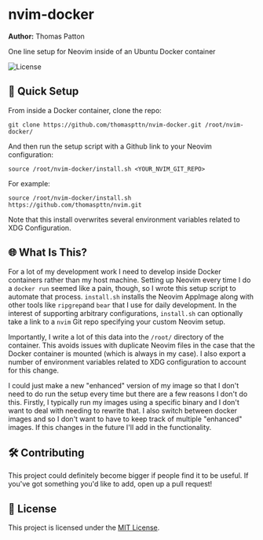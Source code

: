 # nvim-docker
**Author:** Thomas Patton

One line setup for Neovim inside of an Ubuntu Docker container

![License](https://img.shields.io/badge/license-MIT-blue.svg)

## 🚀 Quick Setup 
From inside a Docker container, clone the repo:

```
git clone https://github.com/thomaspttn/nvim-docker.git /root/nvim-docker/ 
```
And then run the setup script with a Github link to your Neovim configuration:

```
source /root/nvim-docker/install.sh <YOUR_NVIM_GIT_REPO>
```

For example:

```
source /root/nvim-docker/install.sh https://github.com/thomaspttn/nvim.git
```

Note that this install overwrites several environment variables related to XDG Configuration.

## 🌐 What Is This?
For a lot of my development work I need to develop inside Docker containers rather than my host machine. Setting up Neovim every time I do a `docker run` seemed like a pain, though, so I wrote this setup script to automate that process. `install.sh` installs the Neovim AppImage along with other tools like `ripgrep`and `bear` that I use for daily development. In the interest of supporting arbitrary configurations, `install.sh` can optionally take a link to a `nvim` Git repo specifying your custom Neovim setup.

Importantly, I write a lot of this data into the `/root/` directory of the container. This avoids issues with duplicate Neovim files in the case that the Docker container is mounted (which is always in my case). I also export a number of environment variables related to XDG configuration to account for this change.

I could just make a new "enhanced" version of my image so that I don't need to do run the setup every time but there are a few reasons I don't do this. Firstly, I typically run my images using a specific binary and I don't want to deal with needing to rewrite that. I also switch between docker images and so I don't want to have to keep track of multiple "enhanced" images. If this changes in the future I'll add in the functionality.

## 🛠️ Contributing
This project could definitely become bigger if people find it to be useful. If you've got something you'd like to add, open up a pull request!

## 📄 License
This project is licensed under the [MIT License](LICENSE).

